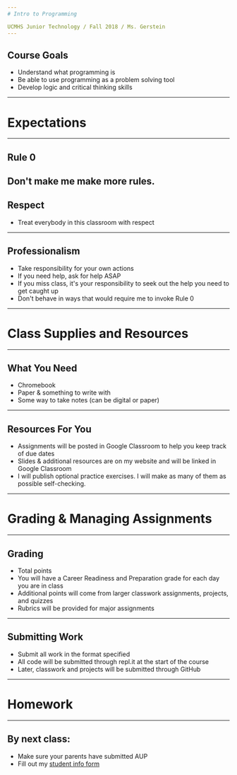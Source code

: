 ```yaml
---
# Intro to Programming

UCMHS Junior Technology / Fall 2018 / Ms. Gerstein
---
```

## Course Goals

* Understand what programming is
* Be able to use programming as a problem solving tool
* Develop logic and critical thinking skills
---
# Expectations
---
## Rule 0

Don't make me make more rules.
---
## Respect

* Treat everybody in this classroom with respect
---
## Professionalism

* Take responsibility for your own actions
* If you need help, ask for help ASAP
* If you miss class, it's your responsibility to seek out the help you need to get caught up
* Don't behave in ways that would require me to invoke Rule 0
---
# Class Supplies and Resources
---
## What You Need

* Chromebook
* Paper & something to write with
* Some way to take notes (can be digital or paper)
---
## Resources For You

* Assignments will be posted in Google Classroom to help you keep track of due dates
* Slides & additional resources are on my website and will be linked in Google Classroom
* I will publish optional practice exercises. I will make as many of them as possible self-checking.
---
# Grading & Managing Assignments
---
## Grading

* Total points
* You will have a Career Readiness and Preparation grade for each day you are in class
* Additional points will come from larger classwork assignments, projects, and quizzes
* Rubrics will be provided for major assignments
---
## Submitting Work

* Submit all work in the format specified
* All code will be submitted through repl.it at the start of the course
* Later, classwork and projects will be submitted through GitHub
---
# Homework
---
## By next class:

* Make sure your parents have submitted AUP
* Fill out my [student info form](#)